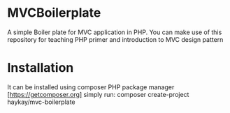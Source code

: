 # MVCBoilerplate

A simple Boiler plate for MVC application in PHP. 
You can make use of this repository for teaching PHP primer and introduction to MVC design pattern

# Installation

It can be installed using composer PHP package manager [https://getcomposer.org]
simply run: composer create-project haykay/mvc-boilerplate 

